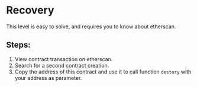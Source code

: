 # Recovery 
This level is easy to solve, and requires you to know about etherscan. 

## Steps:
1. View contract transaction on etherscan.
2. Search for a second contract creation.
3. Copy the address of this contract and use it to call function `destory` with your address as parameter. 

